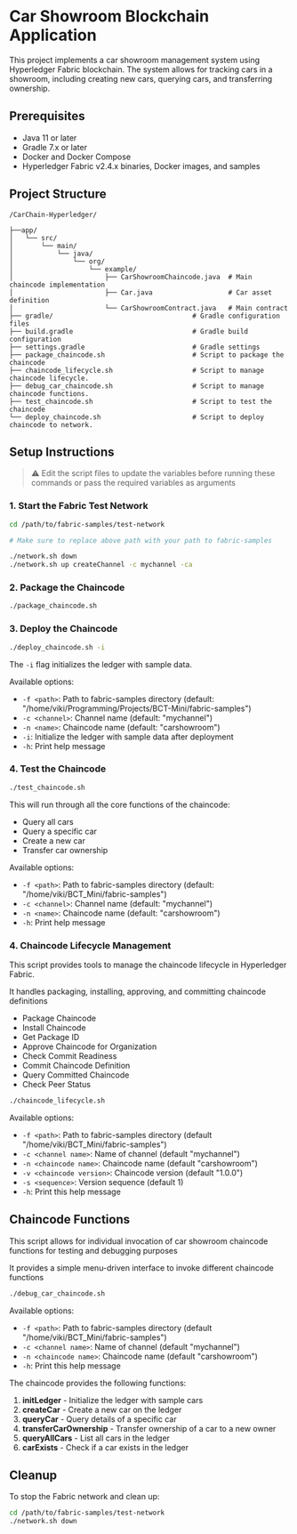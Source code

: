 # Car Showroom Blockchain Application

This project implements a car showroom management system using Hyperledger Fabric blockchain. The system allows for tracking cars in a showroom, including creating new cars, querying cars, and transferring ownership.

## Prerequisites

- Java 11 or later
- Gradle 7.x or later
- Docker and Docker Compose
- Hyperledger Fabric v2.4.x binaries, Docker images, and samples

## Project Structure

```
/CarChain-Hyperledger/

├──app/
│   └── src/
│       └── main/
│           └── java/
│               └── org/
│                   └── example/
│                       ├── CarShowroomChaincode.java  # Main chaincode implementation
│                       ├── Car.java                   # Car asset definition
│                       └── CarShowroomContract.java   # Main contract
├── gradle/                                   # Gradle configuration files
├── build.gradle                              # Gradle build configuration
├── settings.gradle                           # Gradle settings
├── package_chaincode.sh                      # Script to package the chaincode
├── chaincode_lifecycle.sh                    # Script to manage chaincode lifecycle.
├── debug_car_chaincode.sh                    # Script to manage chaincode functions.
├── test_chaincode.sh                         # Script to test the chaincode
└── deploy_chaincode.sh                       # Script to deploy chaincode to network.

```

## Setup Instructions

> :warning: Edit the script files to update the variables before running these commands or pass the required variables as arguments

### 1. Start the Fabric Test Network

```bash
cd /path/to/fabric-samples/test-network

# Make sure to replace above path with your path to fabric-samples

./network.sh down
./network.sh up createChannel -c mychannel -ca
```

### 2. Package the Chaincode

```bash
./package_chaincode.sh
```

### 3. Deploy the Chaincode

```bash
./deploy_chaincode.sh -i
```

The `-i` flag initializes the ledger with sample data.

Available options:

- `-f <path>`: Path to fabric-samples directory (default: "/home/viki/Programming/Projects/BCT-Mini/fabric-samples")
- `-c <channel>`: Channel name (default: "mychannel")
- `-n <name>`: Chaincode name (default: "carshowroom")
- `-i`: Initialize the ledger with sample data after deployment
- `-h`: Print help message

### 4. Test the Chaincode

```bash
./test_chaincode.sh
```

This will run through all the core functions of the chaincode:

- Query all cars
- Query a specific car
- Create a new car
- Transfer car ownership

Available options:

- `-f <path>`: Path to fabric-samples directory (default: "/home/viki/BCT_Mini/fabric-samples")
- `-c <channel>`: Channel name (default: "mychannel")
- `-n <name>`: Chaincode name (default: "carshowroom")
- `-h`: Print help message

### 4. Chaincode Lifecycle Management

This script provides tools to manage the chaincode lifecycle in Hyperledger Fabric.

It handles packaging, installing, approving, and committing chaincode definitions

- Package Chaincode
- Install Chaincode
- Get Package ID
- Approve Chaincode for Organization
- Check Commit Readiness
- Commit Chaincode Definition
- Query Committed Chaincode
- Check Peer Status

```bash
./chaincode_lifecycle.sh 
```

Available options:

- `-f <path>`: Path to fabric-samples directory (default "/home/viki/BCT_Mini/fabric-samples")
- `-c <channel name>`: Name of channel (default "mychannel")
- `-n <chaincode name>`: Chaincode name (default "carshowroom")
- `-v <chaincode version>`: Chaincode version (default "1.0.0")
- `-s <sequence>`: Version sequence (default 1)
- `-h`: Print this help message

## Chaincode Functions

This script allows for individual invocation of car showroom chaincode functions for testing and debugging purposes

It provides a simple menu-driven interface to invoke different chaincode functions

```bash
./debug_car_chaincode.sh 
```

Available options:

- `-f <path>`: Path to fabric-samples directory (default "/home/viki/BCT_Mini/fabric-samples")
- `-c <channel name>`: Name of channel (default "mychannel")
- `-n <chaincode name>`: Chaincode name (default "carshowroom")
- `-h`: Print this help message

The chaincode provides the following functions:

1. **initLedger** - Initialize the ledger with sample cars
2. **createCar** - Create a new car on the ledger
3. **queryCar** - Query details of a specific car
4. **transferCarOwnership** - Transfer ownership of a car to a new owner
5. **queryAllCars** - List all cars in the ledger
6. **carExists** - Check if a car exists in the ledger

## Cleanup

To stop the Fabric network and clean up:

```bash
cd /path/to/fabric-samples/test-network
./network.sh down
```

